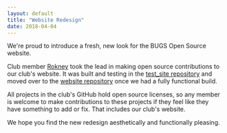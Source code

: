 ```yaml
---
layout: default
title: "Website Redesign"
date: 2018-04-04
---
```


We're proud to introduce a fresh, new look for the BUGS Open Source website. 

Club member [Rokney](https://github.com/Rantahu) took the lead in making open source contributions to our club's website. It was built and testing in the [test_site repository](https://github.com/BUGS-NYU/test_site)  and moved over to the [website repository](https://github.com/BUGS-NYU/bugs-nyu.github.io) once we had a fully functional build.

All projects in the club's GitHub hold open source licenses, so any member is welcome to make contributions to these projects if they feel like they have something to add or fix. That includes our club's website.

We hope you find the new redesign aesthetically and functionally pleasing. 